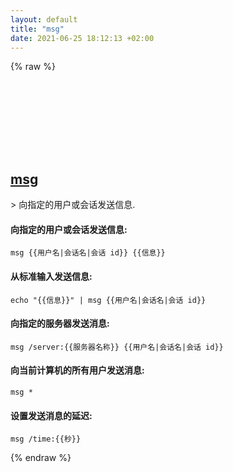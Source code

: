 ```yaml
---
layout: default
title: "msg"
date: 2021-06-25 18:12:13 +02:00
---
```

{% raw %}
<h2 id="msg">
  <a href="/zh/windows/msg.html">msg</a> <a href="#msg"><svg class="icon">
    <use href="/assets/images/unicode_sprite.svg#link" />
  </svg></a>
</h2>
> 向指定的用户或会话发送信息.

#### 向指定的用户或会话发送信息:
```shell
msg {{用户名|会话名|会话 id}} {{信息}}
```
#### 从标准输入发送信息:
```shell
echo "{{信息}}" | msg {{用户名|会话名|会话 id}}
```
#### 向指定的服务器发送消息:
```shell
msg /server:{{服务器名称}} {{用户名|会话名|会话 id}}
```
#### 向当前计算机的所有用户发送消息:
```shell
msg *
```
#### 设置发送消息的延迟:
```shell
msg /time:{{秒}}
```
{% endraw %}